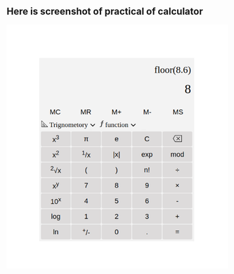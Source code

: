 ## Here is screenshot of practical of calculator

![alt text](https://github.com/Dhruval-dotcom/calculator/blob/calc/images/Screenshot.png?raw=true)
